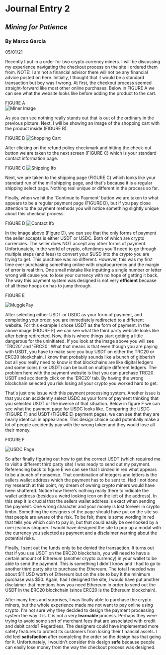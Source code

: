 # Journal Entry 2
## _Mining for Patience_
### By Marco Garcia 
05/01/21


Recently I put in a order for two crypto currency miners. I will be discussing my experience navigating the checkout process on the site I ordered them from. 
NOTE: I am not a financial advisor there will not be any financial advice posted on here. Initially, I thought that it would be a standard transaction but boy
was I wrong. At first, the checkout process seemed straight-forward like most other online purchases. Below in FIGURE A we can see what the website looks like before 
adding the product to the cart.

FIGURE A  
<img src="/j02/miner.png" alt="Miner Image" />

As you can see nothing really stands out that is out of the ordinary in the previous picture. Next, I will be showing an image of the shopping cart with the product inside (FIGURE B).


FIGURE B 
<img src="/j02/cart.png" alt="Shopping Cart" />

After clicking on the refund policy checkmark and hitting the check-out button we are taken to the next screen (FIGURE C) which is your standard contact information page. 

FIGURE C 
<img src="/j02/shipping.png" alt="Shipping Ifo" />

Next, we are taken to the shipping page (FIGURE C) which looks like your standard run of the mill shipping page, and that's because it is a regular shipping select page. 
Nothing real unique or different in the process so far.

Finally, when we hit the 'Continue to Payment' button we are taken to what appears to be a regular payment page (FIGURE D), but if you pay close attention to the payment methods you will notice something slightly unique about this checkout process.

FIGURE D 
<img src="/j02/contact.png" alt="Contact Ifo" />

In the image above (Figure D), we can see that the only forms of payment the seller accepts is either USDT or USDC. Both of which are crypto currencies. The seller does NOT accept
any other forms of payment. Unfortunately, in the world of crypto, oftentimes you'll need to go through multiple steps (and fees) to convert your $USD into the crypto you are trying
to get. This purchase was no different. However, this was my first time ever purchasing something online with cryptocurrency and the margin of error is real thin. One small mistake
like inputting a single number or letter wrong will cause you to lose your currency with no hope of getting it back. The way this payment system was designed is not very __efficient__ becuase of all these hoops on has to jump through.

FIGURE E 

<img src="/j02/mugglepay.png" alt="MugglePay" />

After selecting either USDT or USDC as your form of payment, and completing your order, you are immediately redirected to a different website. For this example I chose USDT as the form of payment. 
In the above image (FIGURE E) we can see what the third party website looks like after being redirected. Now, this is where things start getting a little dangerous for the
uninitiated. If you look at the image above you will see 'TRC20' and 'ERC20'. What that means is that even though you are paying with USDT, you have to make sure you
buy USDT on either the TRC20 or ERC20 blockchain. I know that probably sounds like a bunch of gibberish but all you really need to know is that blockchains are like digital ledgers and
some coins (like USDT) can be built on multiple different ledgers. The problem here with the payment website is that you can purchase TRC20 USDT and accidently click on the 'ERC20' tab.
By having the wrong blockchain selected you risk losing all your crypto you worked hard to get.

That's just one issue with this payment processing system. Another issue is that you can accidently select USDC as your form of payment thinking that you selected USDT or the inverse of that situation.
Below in figure F we can see what the payment page for USDC looks like. Comparing the USDC (FIGURE F) and USDT (FIGURE E) payment pages, we can see that they are nearly identical in appearance. This
design choice could potentially make a lot of people accidently pay with the wrong token and they would lose all their money. 

FIGURE F

<img src="/j02/usdc.png" alt="USDC Page" />

So after finally figuring out how to get the correct USDT (which required me to visit a different third party site) I was ready to send out my payment. Referencing back
to figure E we can see that I circled in red what appears to be a bunch of nonsense. That combination of integers and letters is the sellers wallet address which the payment
has to be sent to. Had I not done my research at this point, my dream of owning crypto miners would have been shattered. Notice how there's nothing really there to indicate
the wallet address (besides a weird looking icon on the left of the address). In this step it is crucial that the sellers wallet address is exact when sending the payment. 
One wrong character and your money is lost forever in crypto limbo. Something the designers of the page should have put on the site so that people are aware of the risk. To be fair,
there is some wording in red that tells you which coin to pay in, but that could easily be overlooked by a overzealous shopper. I would have designed the site to
pop up a modal with the currency you selected as payment and a disclaimer warning about the potential risks. 

Finally, I sent out the funds only to be denied the transaction. It turns out that if you use USDT on the ERC20 blockchain, you will need to have a certain amount of Ethereum (another crypto currency)
in your wallet to be able to send the payment. This is something I didn't know and I had to go to another third party site to purchase the Ethereum. The total I needed was about
$11 USD worth of Ethereum but on the site to buy it the minimum purchase was $50. Again, had I designed the site, I would have put another disclaimer that mentions how you need Ethereum
in order to send out the USDT in the ERC20 blockchain (since ERC20 is the Ethereum blockchain). 

After many fees and surprises, I was finally able to purchase the crypto miners, but the whole experience made me not want to pay online using crypto. I'm not sure why they decided
to design the payment processing system the way it is. It is not a very __learnable__ process. Perhaps they were trying to avoid some sort of merchant fees that are associated with credit and debit cards? Regardless,
The designers could have implemented more safety features to protect its customers from losing their financial assets. I did feel __satisfaction__ after completing the order so the design has that going for it. Unfortunately, I wouldn't consider this design __safe__ because people can easily lose money from the way the checkout process was designed.
